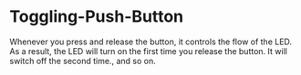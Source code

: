 # Toggling-Push-Button
Whenever you press and release the button, it controls the flow of the LED. As a result, the LED will turn on the first time you release the button. It will switch off the second time., and so on.
